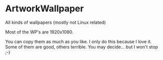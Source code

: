 # ArtworkWallpaper

All kinds of wallpapers (mostly not Linux related)

Most of the WP's are 1920x1080.

You can copy them as much as you like. I only do this because I love it. Some of them are good, others terrible. You may decide... but I won't stop ;-)
